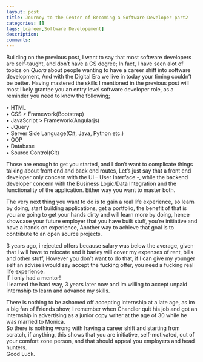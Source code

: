 ```yaml
---
layout: post
title: Journey to the Center of Becoming a Software Developer part2
categories: []
tags: [career,Software Developement]
description: 
comments:
---
```

<p>
Building on the previous post, I want to say that most software developers are self-taught, and don’t have a CS degree; In fact, I have seen alot of topics on <em>Quora</em> about people wanting to have a career shift into software development, And with the Digital Era we live in today your timing couldn’t be better.
Having mastered the skills I mentioned in the previous post will most likely grantee you an entry level software developer role, as a reminder you need to know the following;</p>
•	HTML<br>
•	CSS > Framework(Bootstrap)<br>
•	JavaScript > Framework(Angularjs)<br>
•	JQuery<br>
•	Server Side Language(C#, Java, Python etc.)<br>
•	OOP<br>
•	Database <br>
•	Source Control(Git)<br>
<p>
Those are enough to get you started, and I don’t want to complicate things talking about front end and back end routes, Let’s just say that a front end developer only concern with the UI – User Interface -, while the backend developer concern with the Business Logic/Data Integration and the functionality of the application. Either way you want to master both.
</p>
<p>
The very next thing you want to do is to gain a real life experience, so learn by doing, start building applications, get a portfolio, the benefit of that is you are going to get your hands dirty and will learn more by doing, hence showcase your future employer that you have built stuff, you’re initiative and have a hands on experience, Another way to achieve that goal is to contribute to an open source projects.<br>
</p>
3 years ago, i rejected offers because salary was below the average, given that i will have to relocate and it barley will cover my expenses of rent, bills and other stuff, However you don’t want to do that, if I can give my younger self an advise i would say accept the fucking offer, you need a fucking real life experience.<br>
If i only had a mentor!<br>
I learned the hard way, 3 years later now and im willing to accept unpaid internship to learn and advance my skills. 
</p>
There is nothing to be ashamed off accepting internship at a late age, as im a big fan of Friends show, I remember when Chandler quit his job and got an internship in advertising as a junior copy writer at the age of 30 while he was married to Monica. <br>So there is nothing wrong with having a career shift and starting from scratch, if anything, this shows that you are initiative, self-motivated, out of your comfort zone person, and that should appeal you employers and head hunters.<br>
Good Luck.


